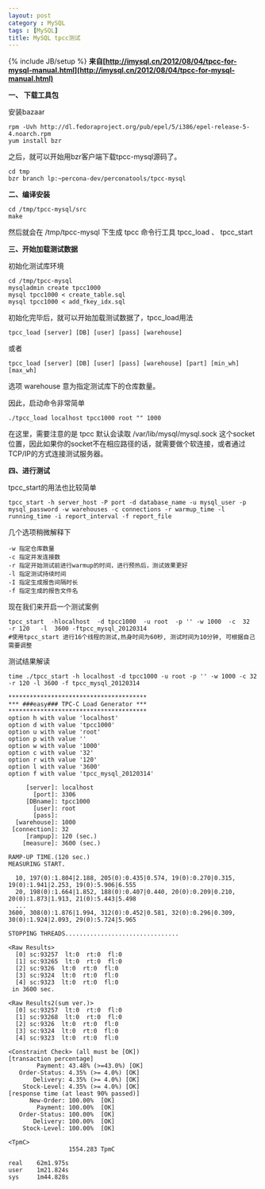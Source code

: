 ```yaml
---
layout: post
category : MySQL
tags : [MySQL]
title: MySQL tpcc测试
---
```

{% include JB/setup %}
**来自[http://imysql.cn/2012/08/04/tpcc-for-mysql-manual.html](http://imysql.cn/2012/08/04/tpcc-for-mysql-manual.html)**

**一、 下载工具包**

安装bazaar

    rpm -Uvh http://dl.fedoraproject.org/pub/epel/5/i386/epel-release-5-4.noarch.rpm
    yum install bzr 

之后，就可以开始用bzr客户端下载tpcc-mysql源码了。

    cd tmp
    bzr branch lp:~percona-dev/perconatools/tpcc-mysql

**二、编译安装**

    cd /tmp/tpcc-mysql/src
    make

然后就会在 /tmp/tpcc-mysql 下生成 tpcc 命令行工具 tpcc_load 、 tpcc_start

**三、开始加载测试数据**

初始化测试库环境

    cd /tmp/tpcc-mysql
    mysqladmin create tpcc1000
    mysql tpcc1000 < create_table.sql
    mysql tpcc1000 < add_fkey_idx.sql

初始化完毕后，就可以开始加载测试数据了，tpcc_load用法

    tpcc_load [server] [DB] [user] [pass] [warehouse]

或者

    tpcc_load [server] [DB] [user] [pass] [warehouse] [part] [min_wh] [max_wh]

选项 warehouse 意为指定测试库下的仓库数量。

因此，启动命令非常简单

    ./tpcc_load localhost tpcc1000 root "" 1000

在这里，需要注意的是 tpcc 默认会读取 /var/lib/mysql/mysql.sock 这个socket位置，因此如果你的socket不在相应路径的话，就需要做个软连接，或者通过TCP/IP的方式连接测试服务器。

**四、进行测试**

tpcc_start的用法也比较简单

    tpcc_start -h server_host -P port -d database_name -u mysql_user -p mysql_password -w warehouses -c connections -r warmup_time -l running_time -i report_interval -f report_file

几个选项稍微解释下

    -w 指定仓库数量
    -c 指定并发连接数
    -r 指定开始测试前进行warmup的时间，进行预热后，测试效果更好
    -l 指定测试持续时间
    -I 指定生成报告间隔时长
    -f 指定生成的报告文件名

现在我们来开启一个测试案例

    tpcc_start  -hlocalhost  -d tpcc1000  -u root  -p '' -w 1000  -c  32  -r 120   -l  3600 -ftpcc_mysql_20120314
    #使用tpcc_start 进行16个线程的测试,热身时间为60秒, 测试时间为10分钟, 可根据自己需要调整

测试结果解读

    time ./tpcc_start -h localhost -d tpcc1000 -u root -p '' -w 1000 -c 32 -r 120 -l 3600 -f tpcc_mysql_20120314
     
    ***************************************
    *** ###easy### TPC-C Load Generator ***
    ***************************************
    option h with value 'localhost'
    option d with value 'tpcc1000'
    option u with value 'root'
    option p with value ''
    option w with value '1000'
    option c with value '32'
    option r with value '120'
    option l with value '3600'
    option f with value 'tpcc_mysql_20120314'

         [server]: localhost
           [port]: 3306
         [DBname]: tpcc1000
           [user]: root
           [pass]: 
      [warehouse]: 1000
     [connection]: 32
         [rampup]: 120 (sec.)
        [measure]: 3600 (sec.)
     
    RAMP-UP TIME.(120 sec.)
    MEASURING START.
     
      10, 197(0):1.804|2.188, 205(0):0.435|0.574, 19(0):0.270|0.315, 19(0):1.941|2.253, 19(0):5.906|6.555
      20, 198(0):1.664|1.852, 188(0):0.407|0.440, 20(0):0.209|0.210, 20(0):1.873|1.913, 21(0):5.443|5.498
      ... 
    3600, 308(0):1.876|1.994, 312(0):0.452|0.581, 32(0):0.296|0.309, 30(0):1.924|2.093, 29(0):5.724|5.965
     
    STOPPING THREADS................................
     
    <Raw Results>
      [0] sc:93257  lt:0  rt:0  fl:0 
      [1] sc:93265  lt:0  rt:0  fl:0 
      [2] sc:9326  lt:0  rt:0  fl:0 
      [3] sc:9324  lt:0  rt:0  fl:0 
      [4] sc:9323  lt:0  rt:0  fl:0 
     in 3600 sec.
     
    <Raw Results2(sum ver.)>
      [0] sc:93257  lt:0  rt:0  fl:0 
      [1] sc:93268  lt:0  rt:0  fl:0 
      [2] sc:9326  lt:0  rt:0  fl:0 
      [3] sc:9324  lt:0  rt:0  fl:0 
      [4] sc:9323  lt:0  rt:0  fl:0 
     
    <Constraint Check> (all must be [OK])
    [transaction percentage]
            Payment: 43.48% (>=43.0%) [OK]
       Order-Status: 4.35% (>= 4.0%) [OK]
           Delivery: 4.35% (>= 4.0%) [OK]
        Stock-Level: 4.35% (>= 4.0%) [OK]
    [response time (at least 90% passed)]
          New-Order: 100.00%  [OK]
            Payment: 100.00%  [OK]
       Order-Status: 100.00%  [OK]
           Delivery: 100.00%  [OK]
        Stock-Level: 100.00%  [OK]
     
    <TpmC>
                     1554.283 TpmC
        
    real    62m1.975s
    user    1m21.824s
    sys     1m44.828s
